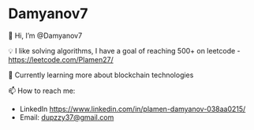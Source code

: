 # Damyanov7

👋 Hi, I’m @Damyanov7

💡 I like solving algorithms, I have a goal of reaching 500+ on leetcode - https://leetcode.com/Plamen27/

🌱 Currently learning more about blockchain technologies

📫 How to reach me:

- LinkedIn https://www.linkedin.com/in/plamen-damyanov-038aa0215/
- Email: dupzzy37@gmail.com

